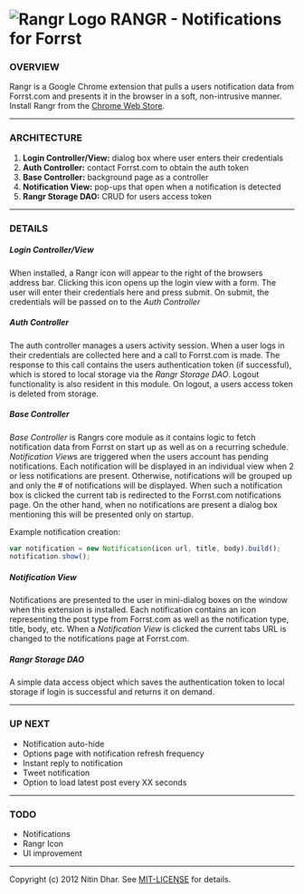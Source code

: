 ![Rangr Logo](http://bit.ly/GA6sWK) RANGR - Notifications for Forrst 
====================================================================

### OVERVIEW

Rangr is a Google Chrome extension that pulls a users notification data from Forrst.com and presents it in the browser in a 
soft, non-intrusive manner. Install Rangr from the [Chrome Web Store](https://chrome.google.com/webstore/category/home).

* * *

### ARCHITECTURE

1. **Login Controller/View:** dialog box where user enters their credentials
2. **Auth Controller:** contact Forrst.com to obtain the auth token
3. **Base Controller:** background page as a controller
4. **Notification View:** pop-ups that open when a notification is detected
5. **Rangr Storage DAO:** CRUD for users access token

* * *

### DETAILS

##### Login Controller/View

When installed, a Rangr icon will appear to the right of the browsers address bar. Clicking this icon opens up 
the login view with a form. The user will enter their credentials here and press submit. On submit, the credentials
will be passed on to the *Auth Controller*

##### Auth Controller

The auth controller manages a users activity session. When a user logs in their credentials are collected here and a call
to Forrst.com is made. The response to this call contains the users authentication token (if successful), which is stored
to local storage via the *Rangr Storage DAO*. Logout functionality is also resident in this module. On logout, a users
access token is deleted from storage.

##### Base Controller

*Base Controller* is Rangrs core module as it contains logic to fetch notification data from Forrst on start up as well as
on a recurring schedule. *Notification View*s are triggered when the users account has pending notifications. Each notification 
will be displayed in an individual view when 2 or less notifications are present. Otherwise, notifications will be grouped up 
and only the # of notifications will be displayed. When such a notification box is clicked the current tab is redirected to
the Forrst.com notifications page. On the other hand, when no notifications are present a dialog box mentioning this will be presented
only on startup.

Example notification creation:

```javascript
var notification = new Notification(icon url, title, body).build();
notification.show();
```

##### Notification View

Notifications are presented to the user in mini-dialog boxes on the window when this extension is installed. Each notification
contains an icon representing the post type from Forrst.com as well as the notification type, title, body, etc. When a *Notification
View* is clicked the current tabs URL is changed to the notifications page at Forrst.com.

##### Rangr Storage DAO

A simple data access object which saves the authentication token to local storage if login is successful and returns it on demand.

* * *

### UP NEXT

- Notification auto-hide
- Options page with notification refresh frequency
- Instant reply to notification
- Tweet notification
- Option to load latest post every XX seconds

* * *

### TODO

- Notifications
- Rangr Icon
- UI improvement

* * *

Copyright (c) 2012 Nitin Dhar. See [MIT-LICENSE](https://github.com/nitindhar7/rangr/blob/master/MIT-LICENSE) for details.